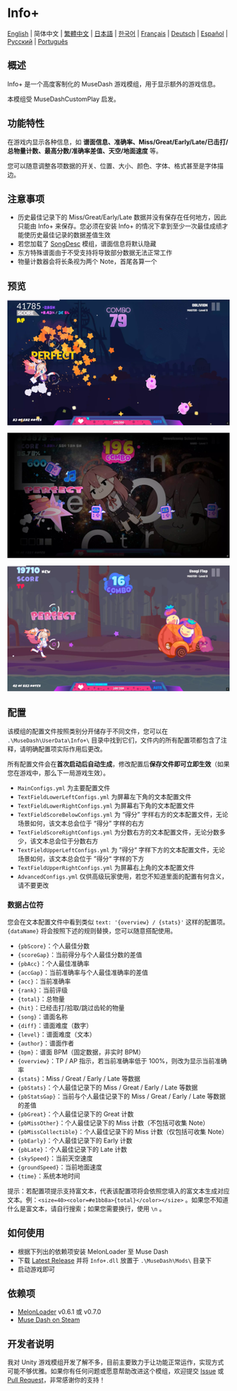 # Info+

[English](README.md) | 简体中文 | [繁體中文](README_zh-TW.md) | [日本語](README_ja.md) | [한국어](README_ko.md) | [Français](README_fr.md) | [Deutsch](README_de.md) | [Español](README_es.md) | [Русский](README_ru.md) | [Português](README_pt.md)

## 概述

Info+ 是一个高度客制化的 MuseDash 游戏模组，用于显示额外的游戏信息。

本模组受 MuseDashCustomPlay 启发。

## 功能特性

在游戏内显示各种信息，如 **谱面信息、准确率、Miss/Great/Early/Late/已击打/总物量计数、最高分数/准确率差值、天空/地面速度** 等。

您可以随意调整各项数据的开关、位置、大小、颜色、字体、格式甚至是字体描边。

## 注意事项

- 历史最佳记录下的 Miss/Great/Early/Late 数据并没有保存在任何地方，因此只能由 Info+ 来保存。您必须在安装 Info+ 的情况下拿到至少一次最佳成绩才能使历史最佳记录的数据差值生效
- 若您加载了 [SongDesc](https://github.com/MDMods/SongDesc) 模组，谱面信息将默认隐藏
- 东方特殊谱面由于不受支持将导致部分数据无法正常工作
- 物量计数器会将长条视为两个 Note，首尾各算一个

## 预览

![预览1](static/Preview1.webp)

![预览2](static/Preview2.webp)

![预览3](static/Preview3.webp)

## 配置

该模组的配置文件按照类别分开储存于不同文件，您可以在 `.\MuseDash\UserData\Info+\` 目录中找到它们，文件内的所有配置项都包含了注释，请明确配置项实际作用后更改。

所有配置文件会在**首次启动后自动生成**，修改配置后**保存文件即可立即生效**（如果您在游戏中，那么下一局游戏生效）。

- `MainConfigs.yml` 为主要配置文件
- `TextFieldLowerLeftConfigs.yml` 为屏幕左下角的文本配置文件
- `TextFieldLowerRightConfigs.yml` 为屏幕右下角的文本配置文件
- `TextFieldScoreBelowConfigs.yml` 为 “得分” 字样右方的文本配置文件，无论场景如何，该文本总会位于 “得分” 字样的右方
- `TextFieldScoreRightConfigs.yml` 为分数右方的文本配置文件，无论分数多少，该文本总会位于分数右方
- `TextFieldUpperLeftConfigs.yml` 为 ”得分“ 字样下方的文本配置文件，无论场景如何，该文本总会位于 ”得分“ 字样的下方
- `TextFieldUpperRightConfigs.yml` 为屏幕右上角的文本配置文件
- `AdvancedConfigs.yml` 仅供高级玩家使用，若您不知道里面的配置有何含义，请不要更改

### 数据占位符

您会在文本配置文件中看到类似 `text: '{overview} / {stats}'` 这样的配置项。`{dataName}` 将会按照下述的规则替换，您可以随意搭配使用。

- `{pbScore}`：个人最佳分数
- `{scoreGap}`：当前得分与个人最佳分数的差值
- `{pbAcc}`：个人最佳准确率
- `{accGap}`：当前准确率与个人最佳准确率的差值
- `{acc}`：当前准确率
- `{rank}`：当前评级
- `{total}`：总物量
- `{hit}`：已经击打/拾取/跳过齿轮的物量
- `{song}`：谱面名称
- `{diff}`：谱面难度（数字）
- `{level}`：谱面难度（文本）
- `{author}`：谱面作者
- `{bpm}`：谱面 BPM（固定数据，非实时 BPM）
- `{overview}`：TP / AP 指示，若当前准确率低于 100%，则改为显示当前准确率
- `{stats}`：Miss / Great / Early / Late 等数据
- `{pbStats}`：个人最佳记录下的 Miss / Great / Early / Late 等数据
- `{pbStatsGap}`：当前与个人最佳记录下的 Miss / Great / Early / Late 等数据的差值
- `{pbGreat}`：个人最佳记录下的 Great 计数
- `{pbMissOther}`：个人最佳记录下的 Miss 计数（不包括可收集 Note）
- `{pbMissCollectible}`：个人最佳记录下的 Miss 计数（仅包括可收集 Note）
- `{pbEarly}`：个人最佳记录下的 Early 计数
- `{pbLate}`：个人最佳记录下的 Late 计数
- `{skySpeed}`：当前天空速度
- `{groundSpeed}`：当前地面速度
- `{time}`：系统本地时间

提示：若配置项提示支持富文本，代表该配置项将会依照您填入的富文本生成对应文本。例：`<size=40><color=#e1bb8a>{total}</color></size>` 。如果您不知道什么是富文本，请自行搜索；如果您需要换行，使用 `\n` 。

## 如何使用

- 根据下列出的依赖项安装 MelonLoader 至 Muse Dash
- 下载 [Latest Release](https://github.com/KARPED1EM/MuseDashInfoPlus/releases) 并将 `Info+.dll` 放置于 `.\MuseDash\Mods\` 目录下
- 启动游戏即可

## 依赖项

- [MelonLoader](https://github.com/LavaGang/MelonLoader/releases) v0.6.1 或 v0.7.0
- [Muse Dash on Steam](https://store.steampowered.com/app/774171/Muse_Dash/)

## 开发者说明

我对 Unity 游戏模组开发了解不多，目前主要致力于让功能正常运作，实现方式可能不够优雅。如果你有任何问题或愿意帮助改进这个模组，欢迎提交 [Issue](https://github.com/KARPED1EM/MuseDashInfoPlus/issues/new) 或 [Pull Request](https://github.com/KARPED1EM/MuseDashInfoPlus/compare)，非常感谢你的支持！
